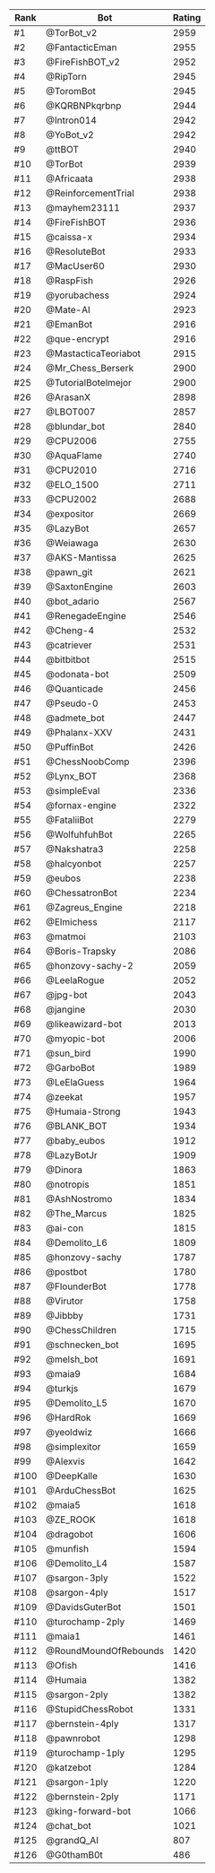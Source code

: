 Rank|Bot|Rating
---|---|---
#1|@TorBot_v2|2959
#2|@FantacticEman|2955
#3|@FireFishBOT_v2|2952
#4|@RipTorn|2945
#5|@ToromBot|2945
#6|@KQRBNPkqrbnp|2944
#7|@Intron014|2942
#8|@YoBot_v2|2942
#9|@ttBOT|2940
#10|@TorBot|2939
#11|@Africaata|2938
#12|@ReinforcementTrial|2938
#13|@mayhem23111|2937
#14|@FireFishBOT|2936
#15|@caissa-x|2934
#16|@ResoluteBot|2933
#17|@MacUser60|2930
#18|@RaspFish|2926
#19|@yorubachess|2924
#20|@Mate-AI|2923
#21|@EmanBot|2916
#22|@que-encrypt|2916
#23|@MastacticaTeoriabot|2915
#24|@Mr_Chess_Berserk|2900
#25|@TutorialBotelmejor|2900
#26|@ArasanX|2898
#27|@LBOT007|2857
#28|@blundar_bot|2840
#29|@CPU2006|2755
#30|@AquaFlame|2740
#31|@CPU2010|2716
#32|@ELO_1500|2711
#33|@CPU2002|2688
#34|@expositor|2669
#35|@LazyBot|2657
#36|@Weiawaga|2630
#37|@AKS-Mantissa|2625
#38|@pawn_git|2621
#39|@SaxtonEngine|2603
#40|@bot_adario|2567
#41|@RenegadeEngine|2546
#42|@Cheng-4|2532
#43|@catriever|2531
#44|@bitbitbot|2515
#45|@odonata-bot|2509
#46|@Quanticade|2456
#47|@Pseudo-0|2453
#48|@admete_bot|2447
#49|@Phalanx-XXV|2431
#50|@PuffinBot|2426
#51|@ChessNoobComp|2396
#52|@Lynx_BOT|2368
#53|@simpleEval|2336
#54|@fornax-engine|2322
#55|@FataliiBot|2279
#56|@WolfuhfuhBot|2265
#57|@Nakshatra3|2258
#58|@halcyonbot|2257
#59|@eubos|2238
#60|@ChessatronBot|2234
#61|@Zagreus_Engine|2218
#62|@Elmichess|2117
#63|@matmoi|2103
#64|@Boris-Trapsky|2086
#65|@honzovy-sachy-2|2059
#66|@LeelaRogue|2052
#67|@jpg-bot|2043
#68|@jangine|2030
#69|@likeawizard-bot|2013
#70|@myopic-bot|2006
#71|@sun_bird|1990
#72|@GarboBot|1989
#73|@LeElaGuess|1964
#74|@zeekat|1957
#75|@Humaia-Strong|1943
#76|@BLANK_BOT|1934
#77|@baby_eubos|1912
#78|@LazyBotJr|1909
#79|@Dinora|1863
#80|@notropis|1851
#81|@AshNostromo|1834
#82|@The_Marcus|1825
#83|@ai-con|1815
#84|@Demolito_L6|1809
#85|@honzovy-sachy|1787
#86|@postbot|1780
#87|@FlounderBot|1778
#88|@Virutor|1758
#89|@Jibbby|1731
#90|@ChessChildren|1715
#91|@schnecken_bot|1695
#92|@melsh_bot|1691
#93|@maia9|1684
#94|@turkjs|1679
#95|@Demolito_L5|1670
#96|@HardRok|1669
#97|@yeoldwiz|1666
#98|@simplexitor|1659
#99|@Alexvis|1642
#100|@DeepKalle|1630
#101|@ArduChessBot|1625
#102|@maia5|1618
#103|@ZE_ROOK|1618
#104|@dragobot|1606
#105|@munfish|1594
#106|@Demolito_L4|1587
#107|@sargon-3ply|1522
#108|@sargon-4ply|1517
#109|@DavidsGuterBot|1501
#110|@turochamp-2ply|1469
#111|@maia1|1461
#112|@RoundMoundOfRebounds|1420
#113|@Ofish|1416
#114|@Humaia|1382
#115|@sargon-2ply|1382
#116|@StupidChessRobot|1331
#117|@bernstein-4ply|1317
#118|@pawnrobot|1298
#119|@turochamp-1ply|1295
#120|@katzebot|1284
#121|@sargon-1ply|1220
#122|@bernstein-2ply|1171
#123|@king-forward-bot|1066
#124|@chat_bot|1021
#125|@grandQ_AI|807
#126|@G0thamB0t|486
